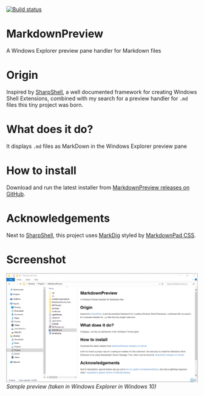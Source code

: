 [![Build status](https://ci.appveyor.com/api/projects/status/m8bjcu0iner2ovpo?svg=true)](https://ci.appveyor.com/project/Atrejoe/markdownpreview)
# MarkdownPreview #
A Windows Explorer preview pane handler for Markdown files

# Origin #
Inspired by [SharpShell](https://sharpshell.codeplex.com/ "Sharpshell"), a well documented framework for creating Windows Shell Extensions, combined with my search for a preview handler for `.md` files this tiny project was born.

# What does it do? #
It displays `.md` files as MarkDown in the Windows Explorer preview pane 

# How to install #
Download and run the latest installer from [MarkdownPreview releases on GitHub](https://github.com/Atrejoe/MarkdownPreview/releases "MarkdownPreview on GitHub").

# Acknowledgements #
Next to [SharpShell](https://github.com/dwmkerr/sharpshell), this project uses [MarkDig](https://github.com/lunet-io/markdig) styled by [MarkdownPad CSS](https://github.com/nicolashery/markdownpad-github).

# Screenshot #
![Sample image](sample.png)
*Sample preview (taken in Windows Explorer in Windows 10)*